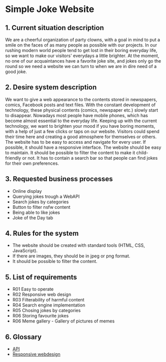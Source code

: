 #  Simple Joke Website  

## 1. Current situation description
We are a cheerful organization of party clowns, with a goal in mind to put a smile on the faces of as many people as possible with our projects. In our rushing modern world people tend to get lost in their boring everyday life, so we want to make our visitors' everydays a little brighter. At the moment, no one of our acquaintances have a favorite joke site, and jokes only go the round so we need a website we can turn to when we are in dire need of a good joke.
## 2. Desire system description
We want to give a web appearance to the contents stored in newspapers, comics, Facebook posts and text files. With the constant development of technology, these physical contents (comics, newspaper etc.) slowly start to disappear. Nowadays most people have mobile phones, which has become almost essential to the everyday life. Keeping up with the current technology, we want to brighten your mood if you have boring moments, with a help of just a few clicks or taps on our website. Visitors could spend their time here and creating a good atmosphere for themselves or others. The website has to be easy to access and navigate for every user. If possible, it should have a responsive interface. The website should be easy to maintain. It should be possible to filter the content to make it child-friendly or not. It has to contain a search bar so that people can find jokes for their own preferences.
## 3. Requested business processes
* Online display
* Querying jokes trough a WebAPI
* Search jokes by categories
* Button to filter nsfw content
* Being able to like jokes
* Joke of the Day tab
## 4. Rules for the system
*   The website should be created with standard tools (HTML, CSS, JavaScript).
*   If there are images, they should be in jpeg or png format.
*   It should be possible to filter the content.
## 5. List of requirements
*   R01 Easy to operate
*   R02 Responsive web design
*   R03 Filterability of harmful content
*   R04 Search engine implementation
*   R05 Chosing jokes by categories
*   R06 Storing favourite jokes
*   R06 Meme gallery - Gallery of pictures of memes
## 6. Glossary
* [API](https://en.wikipedia.org/wiki/Web_API)
* [Responsive webdesign](https://en.wikipedia.org/wiki/Responsive_web_design)